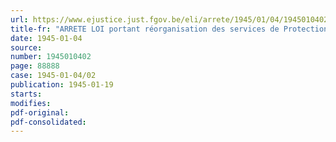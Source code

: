 ```yaml
---
url: https://www.ejustice.just.fgov.be/eli/arrete/1945/01/04/1945010402/justel
title-fr: "ARRETE LOI portant réorganisation des services de Protection aérienne passive"
date: 1945-01-04
source:
number: 1945010402
page: 88888
case: 1945-01-04/02
publication: 1945-01-19
starts:
modifies:
pdf-original:
pdf-consolidated:
---
```


